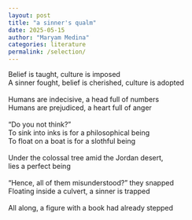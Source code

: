```yaml
---
layout: post
title: "a sinner's qualm"
date: 2025-05-15
author: "Maryam Medina"
categories: literature
permalink: /selection/
---
```


Belief is taught, culture is imposed<br>
A sinner fought, belief is cherished, culture is adopted<br>
<br>
Humans are indecisive, a head full of numbers<br>
Humans are prejudiced, a heart full of anger<br>
<br>
“Do you not think?”<br>
To sink into inks is for a philosophical being<br>
To float on a boat is for a slothful being<br>
<br>
Under the colossal tree amid the Jordan desert,<br>
lies a perfect being<br>
<br>
“Hence, all of them misunderstood?” they snapped<br>
Floating inside a culvert, a sinner is trapped<br>
<br>
All along, a figure with a book had already stepped